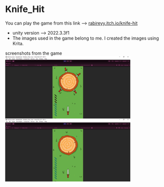 # Knife_Hit

You can play the game from this link --> 
[rabireyy.itch.io/knife-hit](https://rabirey.itch.io/knife-hit)

- unity version --> 2022.3.3f1
- The images used in the game belong to me. I created the images using Krita.

screenshots from the game
<img align="left" alt="pixelart" width="400" src=https://raw.githubusercontent.com/rabiacalik/Knife_Hit/main/Assets/Sprites/s2.png>
<img align="left" alt="pixelart" width="400" src=https://raw.githubusercontent.com/rabiacalik/Knife_Hit/main/Assets/Sprites/s1.png>

